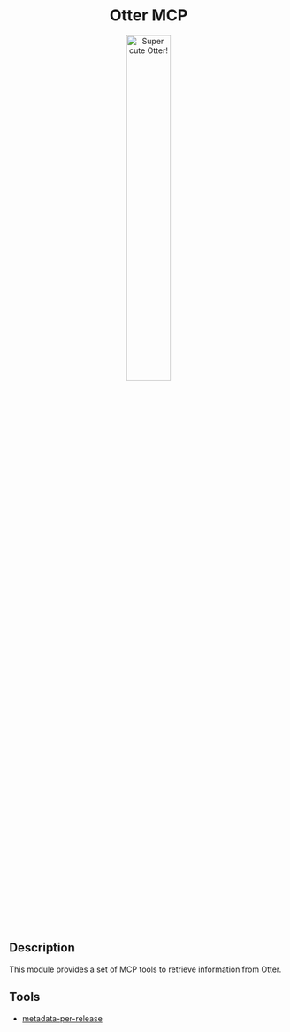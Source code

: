 <h1 align="center">Otter MCP</h1>
<p align="center">
  <img src="https://raw.githubusercontent.com/AmadeusITGroup/otter/main/assets/logo/otter.png" alt="Super cute Otter!" width="40%"/>
</p>

<br />
<br />

## Description

This module provides a set of MCP tools to retrieve information from Otter.

## Tools

- [metadata-per-release](https://github.com/AmadeusITGroup/otter/blob/main/packages/@ama-mcp/otter/src/metadata-per-release/README.md)
